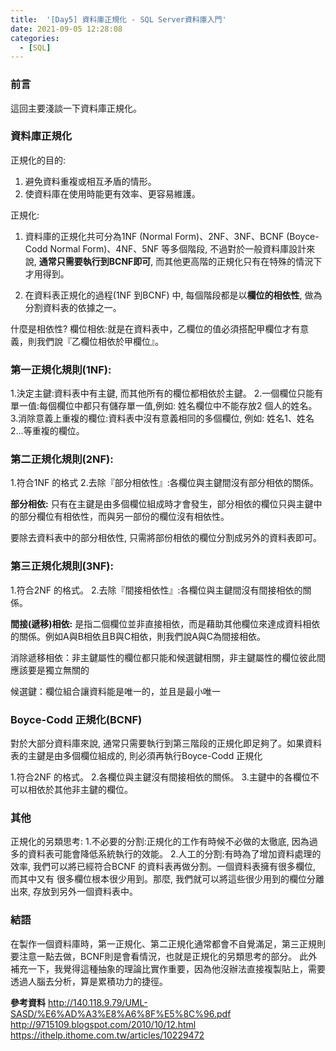 ```yaml
---
title:  '[Day5] 資料庫正規化 - SQL Server資料庫入門'
date: 2021-09-05 12:28:08
categories:
  - [SQL]
---
```

### 前言
這回主要淺談一下資料庫正規化。

### 資料庫正規化
正規化的目的:
1. 避免資料重複或相互矛盾的情形。
2. 使資料庫在使用時能更有效率、更容易維護。

正規化:
1. 資料庫的正規化共可分為1NF (Normal Form)、2NF、3NF、BCNF (Boyce-Codd Normal Form)、4NF、5NF 等多個階段, 不過對於一般資料庫設計來說, **通常只需要執行到BCNF即可**, 而其他更高階的正規化只有在特殊的情況下才用得到。

2. 在資料表正規化的過程(1NF 到BCNF) 中, 每個階段都是以**欄位的相依性**, 做為分割資料表的依據之一。

什麼是相依性?
欄位相依:就是在資料表中，乙欄位的值必須搭配甲欄位才有意義，則我們說『乙欄位相依於甲欄位』。

### 第一正規化規則(1NF):
1.決定主鍵:資料表中有主鍵, 而其他所有的欄位都相依於主鍵。
2.一個欄位只能有單一值:每個欄位中都只有儲存單一值,例如: 姓名欄位中不能存放2 個人的姓名。
3.消除意義上重複的欄位:資料表中沒有意義相同的多個欄位, 例如: 姓名1、姓名2...等重複的欄位。

### 第二正規化規則(2NF):
1.符合1NF 的格式
2.去除『部分相依性』:各欄位與主鍵間沒有部分相依的關係。

**部分相依:** 只有在主鍵是由多個欄位組成時才會發生，部分相依的欄位只與主鍵中的部分欄位有相依性，而與另一部份的欄位沒有相依性。

要除去資料表中的部分相依性, 只需將部份相依的欄位分割成另外的資料表即可。

### 第三正規化規則(3NF):
1.符合2NF 的格式。
2.去除『間接相依性』:各欄位與主鍵間沒有間接相依的關係。

**間接(遞移)相依:** 是指二個欄位並非直接相依，而是藉助其他欄位來達成資料相依的關係。例如A與B相依且B與C相依，則我們說A與C為間接相依。

消除遞移相依：非主鍵屬性的欄位都只能和候選鍵相關，非主鍵屬性的欄位彼此間應該要是獨立無關的

候選鍵：欄位組合讓資料能是唯一的，並且是最小唯一

### Boyce-Codd 正規化(BCNF) 
對於大部分資料庫來說, 通常只需要執行到第三階段的正規化即足夠了。如果資料表的主鍵是由多個欄位組成的, 則必須再執行Boyce-Codd 正規化

1.符合2NF 的格式。
2.各欄位與主鍵沒有間接相依的關係。
3.主鍵中的各欄位不可以相依於其他非主鍵的欄位。


### 其他
正規化的另類思考:
1.不必要的分割:正規化的工作有時候不必做的太徹底, 因為過多的資料表可能會降低系統執行的效能。
2.人工的分割:有時為了增加資料處理的效率, 我們可以將已經符合BCNF 的資料表再做分割。一個資料表擁有很多欄位, 而其中又有
很多欄位根本很少用到。那麼, 我們就可以將這些很少用到的欄位分離出來, 存放到另外一個資料表中。

### 結語
在製作一個資料庫時，第一正規化、第二正規化通常都會不自覺滿足，第三正規則要注意一點去做，BCNF則是會看情況，也就是正規化的另類思考的部分。
此外補充一下，我覺得這種抽象的理論比實作重要，因為他沒辦法直接複製貼上，需要透過人腦去分析，算是累積功力的捷徑。


**參考資料**
http://140.118.9.79/UML-SASD/%E6%AD%A3%E8%A6%8F%E5%8C%96.pdf
http://9715109.blogspot.com/2010/10/12.html
https://ithelp.ithome.com.tw/articles/10229472